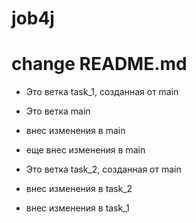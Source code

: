 # job4j

# change README.md

- Это ветка task_1, созданная от main
- Это ветка main
- внес изменения в main
- еще внес изменения в main
- Это ветка task_2, созданная от main
- внес изменения в task_2

- внес изменения в task_1
